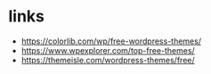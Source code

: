 # links

- https://colorlib.com/wp/free-wordpress-themes/
- https://www.wpexplorer.com/top-free-themes/
- https://themeisle.com/wordpress-themes/free/
